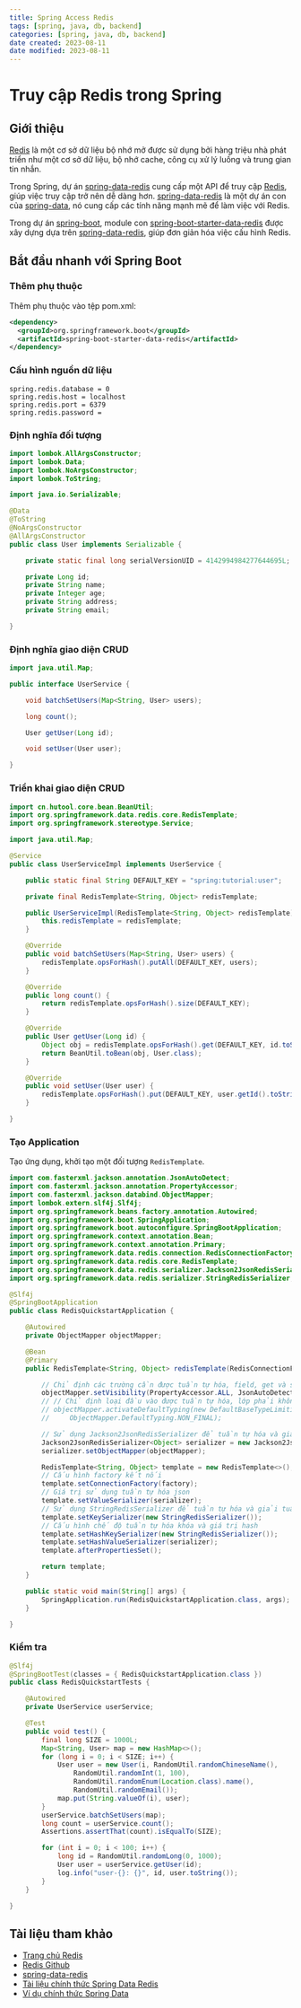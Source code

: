 ```yaml
---
title: Spring Access Redis
tags: [spring, java, db, backend]
categories: [spring, java, db, backend]
date created: 2023-08-11
date modified: 2023-08-11
---
```


# Truy cập Redis trong Spring

## Giới thiệu

[Redis](https://redis.io/) là một cơ sở dữ liệu bộ nhớ mở được sử dụng bởi hàng triệu nhà phát triển như một cơ sở dữ liệu, bộ nhớ cache, công cụ xử lý luồng và trung gian tin nhắn.

Trong Spring, dự án [spring-data-redis](https://github.com/spring-projects/spring-data-redis) cung cấp một API để truy cập [Redis](https://redis.io/), giúp việc truy cập trở nên dễ dàng hơn. [spring-data-redis](https://github.com/spring-projects/spring-data-redis) là một dự án con của [spring-data](https://spring.io/projects/spring-data), nó cung cấp các tính năng mạnh mẽ để làm việc với Redis.

Trong dự án [spring-boot](https://github.com/spring-projects/spring-boot), module con [spring-boot-starter-data-redis](https://github.com/spring-projects/spring-boot/tree/main/spring-boot-project/spring-boot-starters/spring-boot-starter-data-redis) được xây dựng dựa trên [spring-data-redis](https://github.com/spring-projects/spring-data-redis), giúp đơn giản hóa việc cấu hình Redis.

## Bắt đầu nhanh với Spring Boot

### Thêm phụ thuộc

Thêm phụ thuộc vào tệp pom.xml:

```xml
<dependency>
  <groupId>org.springframework.boot</groupId>
  <artifactId>spring-boot-starter-data-redis</artifactId>
</dependency>
```

### Cấu hình nguồn dữ liệu

```properties
spring.redis.database = 0
spring.redis.host = localhost
spring.redis.port = 6379
spring.redis.password =
```

### Định nghĩa đối tượng

```java
import lombok.AllArgsConstructor;
import lombok.Data;
import lombok.NoArgsConstructor;
import lombok.ToString;

import java.io.Serializable;

@Data
@ToString
@NoArgsConstructor
@AllArgsConstructor
public class User implements Serializable {

    private static final long serialVersionUID = 4142994984277644695L;

    private Long id;
    private String name;
    private Integer age;
    private String address;
    private String email;

}
```

### Định nghĩa giao diện CRUD

```java
import java.util.Map;

public interface UserService {

    void batchSetUsers(Map<String, User> users);

    long count();

    User getUser(Long id);

    void setUser(User user);

}
```

### Triển khai giao diện CRUD

```java
import cn.hutool.core.bean.BeanUtil;
import org.springframework.data.redis.core.RedisTemplate;
import org.springframework.stereotype.Service;

import java.util.Map;

@Service
public class UserServiceImpl implements UserService {

    public static final String DEFAULT_KEY = "spring:tutorial:user";

    private final RedisTemplate<String, Object> redisTemplate;

    public UserServiceImpl(RedisTemplate<String, Object> redisTemplate) {
        this.redisTemplate = redisTemplate;
    }

    @Override
    public void batchSetUsers(Map<String, User> users) {
        redisTemplate.opsForHash().putAll(DEFAULT_KEY, users);
    }

    @Override
    public long count() {
        return redisTemplate.opsForHash().size(DEFAULT_KEY);
    }

    @Override
    public User getUser(Long id) {
        Object obj = redisTemplate.opsForHash().get(DEFAULT_KEY, id.toString());
        return BeanUtil.toBean(obj, User.class);
    }

    @Override
    public void setUser(User user) {
        redisTemplate.opsForHash().put(DEFAULT_KEY, user.getId().toString(), user);
    }

}
```

### Tạo Application

Tạo ứng dụng, khởi tạo một đối tượng `RedisTemplate`.

```java
import com.fasterxml.jackson.annotation.JsonAutoDetect;
import com.fasterxml.jackson.annotation.PropertyAccessor;
import com.fasterxml.jackson.databind.ObjectMapper;
import lombok.extern.slf4j.Slf4j;
import org.springframework.beans.factory.annotation.Autowired;
import org.springframework.boot.SpringApplication;
import org.springframework.boot.autoconfigure.SpringBootApplication;
import org.springframework.context.annotation.Bean;
import org.springframework.context.annotation.Primary;
import org.springframework.data.redis.connection.RedisConnectionFactory;
import org.springframework.data.redis.core.RedisTemplate;
import org.springframework.data.redis.serializer.Jackson2JsonRedisSerializer;
import org.springframework.data.redis.serializer.StringRedisSerializer;

@Slf4j
@SpringBootApplication
public class RedisQuickstartApplication {

    @Autowired
    private ObjectMapper objectMapper;

    @Bean
    @Primary
    public RedisTemplate<String, Object> redisTemplate(RedisConnectionFactory factory) {

        // Chỉ định các trường cần được tuần tự hóa, field, get và set, cũng như phạm vi của các thuộc tính, ANY bao gồm cả private và public
        objectMapper.setVisibility(PropertyAccessor.ALL, JsonAutoDetect.Visibility.ANY);
        // // Chỉ định loại đầu vào được tuần tự hóa, lớp phải không được đánh dấu là final, các lớp được đánh dấu là final như String, Integer, v.v. sẽ gây ra ngoại lệ
        // objectMapper.activateDefaultTyping(new DefaultBaseTypeLimitingValidator(),
        //     ObjectMapper.DefaultTyping.NON_FINAL);

        // Sử dụng Jackson2JsonRedisSerializer để tuần tự hóa và giải tuần tự hóa giá trị redis (mặc định sử dụng cách tuần tự hóa của JDK)
        Jackson2JsonRedisSerializer<Object> serializer = new Jackson2JsonRedisSerializer<>(Object.class);
        serializer.setObjectMapper(objectMapper);

        RedisTemplate<String, Object> template = new RedisTemplate<>();
        // Cấu hình factory kết nối
        template.setConnectionFactory(factory);
        // Giá trị sử dụng tuần tự hóa json
        template.setValueSerializer(serializer);
        // Sử dụng StringRedisSerializer để tuần tự hóa và giải tuần tự hóa khóa redis
        template.setKeySerializer(new StringRedisSerializer());
        // Cấu hình chế độ tuần tự hóa khóa và giá trị hash
        template.setHashKeySerializer(new StringRedisSerializer());
        template.setHashValueSerializer(serializer);
        template.afterPropertiesSet();

        return template;
    }

    public static void main(String[] args) {
        SpringApplication.run(RedisQuickstartApplication.class, args);
    }

}
```

### Kiểm tra

```java
@Slf4j
@SpringBootTest(classes = { RedisQuickstartApplication.class })
public class RedisQuickstartTests {

    @Autowired
    private UserService userService;

    @Test
    public void test() {
        final long SIZE = 1000L;
        Map<String, User> map = new HashMap<>();
        for (long i = 0; i < SIZE; i++) {
            User user = new User(i, RandomUtil.randomChineseName(),
                RandomUtil.randomInt(1, 100),
                RandomUtil.randomEnum(Location.class).name(),
                RandomUtil.randomEmail());
            map.put(String.valueOf(i), user);
        }
        userService.batchSetUsers(map);
        long count = userService.count();
        Assertions.assertThat(count).isEqualTo(SIZE);

        for (int i = 0; i < 100; i++) {
            long id = RandomUtil.randomLong(0, 1000);
            User user = userService.getUser(id);
            log.info("user-{}: {}", id, user.toString());
        }
    }

}
```

## Tài liệu tham khảo

- [Trang chủ Redis](https://redis.io/)
- [Redis Github](https://github.com/redis/redis)
- [spring-data-redis](https://github.com/spring-projects/spring-data-redis)
- [Tài liệu chính thức Spring Data Redis](https://docs.spring.io/spring-data/redis/docs/current/reference/html/)
- [Ví dụ chính thức Spring Data](https://github.com/spring-projects/spring-data-examples/)
